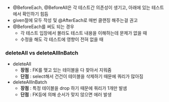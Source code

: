 
- @BeforeEach, @BeforeAll은 각 테스트간 의존성이 생기고, 아래에 있는 테스트에서 확인하기 힘듬
- given절에 모두 작성 및 @AfterEach로 매번 클랜징 해주는걸 권고
- @BeforeEach를 써도 되는 경우
	- 각 테스트 입장에서 몰라도 테스트 내용을 이해하는데 문제가 없을 때
	- 수정을 해도 각 테스트에 영향이 전혀 없을 때

### deleteAll vs deleteAllInBatch
- deleteAll
	- **장점** : FK를 맺고 있는 테이블을 다 찾아서 지워줌
	- **단점** : select해서 건건이 테이블을 삭제하기 때문에 쿼리가 많아짐
- deleteAllInBatch
	- **장점** : 특정 테이블을 drop 하기 때문에 쿼리가 1개만 발샘
	- **단점** : FK등에 의해 순서가 맞지 않으면 에러 발생

